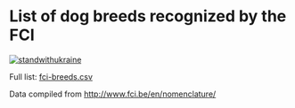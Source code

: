 # List of dog breeds recognized by the FCI

[![standwithukraine](https://user-images.githubusercontent.com/196601/157245990-18163a27-5783-490e-a84e-873719b08c41.svg)](https://ukrainewar.carrd.co/)

Full list: [fci-breeds.csv](fci-breeds.csv)

Data compiled from
http://www.fci.be/en/nomenclature/
